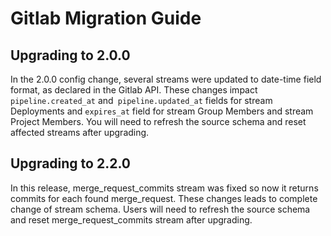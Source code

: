 # Gitlab Migration Guide

## Upgrading to 2.0.0


In the 2.0.0 config change, several streams were updated to date-time field format, as declared in the Gitlab API.
These changes impact `pipeline.created_at` and` pipeline.updated_at` fields for stream Deployments and `expires_at` field for stream Group Members and stream Project Members.
You will need to refresh the source schema and reset affected streams after upgrading.

## Upgrading to 2.2.0

In this release, merge_request_commits stream was fixed so now it returns commits for each found merge_request.
These changes leads to complete change of stream schema.
Users will need to refresh the source schema and reset merge_request_commits stream after upgrading.